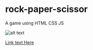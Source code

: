 # rock-paper-scissor
A  game using HTML CSS JS


![alt text](https://i.ibb.co/zNJZJs3/Screenshot-100.png) 

[Link text Here](https://hsahu615.github.io/rock-paper-scissor/)
